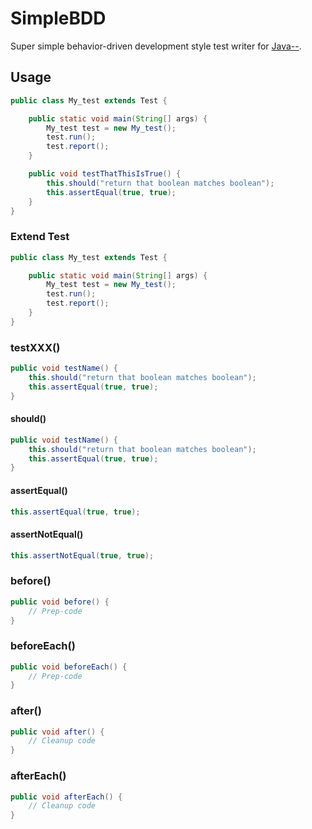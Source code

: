 # SimpleBDD

Super simple behavior-driven development style test writer for [Java--](https://github.com/javaminusminus/jmm).

## Usage

```java
public class My_test extends Test {

    public static void main(String[] args) {
        My_test test = new My_test();
        test.run();
        test.report();
    }

    public void testThatThisIsTrue() {
        this.should("return that boolean matches boolean");
        this.assertEqual(true, true);
    }
}
```

### Extend Test

```java
public class My_test extends Test {

    public static void main(String[] args) {
        My_test test = new My_test();
        test.run();
        test.report();
    }
}
```

### testXXX()

```java
public void testName() {
    this.should("return that boolean matches boolean");
    this.assertEqual(true, true);
}
```

#### should()

```java
public void testName() {
    this.should("return that boolean matches boolean");
    this.assertEqual(true, true);
}
```

#### assertEqual()

```java
this.assertEqual(true, true);
```

#### assertNotEqual()

```java
this.assertNotEqual(true, true);
```

### before()

```java
public void before() {
    // Prep-code
}
```

### beforeEach()

```java
public void beforeEach() {
    // Prep-code
}
```

### after()

```java
public void after() {
    // Cleanup code
}
```

### afterEach()

```java
public void afterEach() {
    // Cleanup code
}
```
